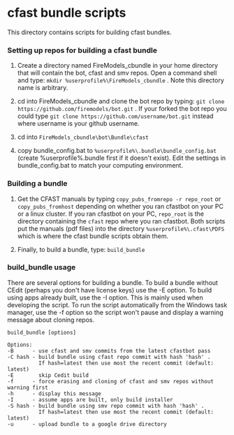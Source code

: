 #  cfast bundle scripts

This directory contains scripts for building cfast bundles.

### Setting up repos for building a cfast bundle
1. Create a directory named FireModels_cbundle in your home directory that will contain the bot, cfast and smv repos.
Open a command shell and type: `mkdir %userprofile%\FireModels_cbundle` .  Note this directory name is arbitrary.

2. cd into FireModels_cbundle and clone the bot repo by typing: `git clone https://github.com/firemodels/bot.git` .
If your forked the bot repo you could type `git clone https://github.com/username/bot.git` instead
where username is your github username.

3. cd into `FireModels_cbundle\bot\Bundle\cfast`

4. copy bundle_config.bat to `%userprofile%\.bundle\bundle_config.bat`
(create %userprofile%\.bundle first if it doesn't exist). Edit the settings in bundle_config.bat to match your computing environment.

### Building a bundle
1. Get the CFAST manuals by typing `copy_pubs_fromrepo -r repo_root` or `copy_pubs_fromhost` 
depending on whether you ran cfastbot on your PC or a linux cluster. 
If you ran cfastbot on your PC, `repo_root` is the directory containing the `cfast` repo where you
ran cfastbot.  Both scripts put the manuals (pdf files) into the directory `%userprofile%\.cfast\PDFS`
which is where the cfast bundle scripts obtain them.

3. Finally, to build a bundle, type: `build_bundle`

### build_bundle usage
There are several options for building a bundle. To build a bundle without CEdit (perhaps you don't have
license keys) use the -E option.  To build using apps already built, use the -I option.  This is mainly
used when developing the script. To run the script automatically from the Windows task manager, use the -f 
option so the script won't pause and display a warning message about cloning repos.
```
build_bundle [options]

Options:
-B      - use cfast and smv commits from the latest cfastbot pass
-C hash - build bundle using cfast repo commit with hash 'hash' .
          If hash=latest then use most the recent commit (default: latest)
-E        skip Cedit build
-f      - force erasing and cloning of cfast and smv repos without warning first
-h      - display this message
-I      - assume apps are built, only build installer
-S hash - build bundle using smv repo commit with hash 'hash' .
          If hash=latest then use most the recent commit (default: latest)
-u      - upload bundle to a google drive directory
```
